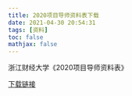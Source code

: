 ```yaml
---
title: 2020项目导师资料表下载
date: 2021-04-30 20:54:31
tags: [资料]
toc: false
mathjax: false
---
```


浙江财经大学《2020项目导师资料表》

[下载链接](/xls/2020年项目导师资料表.xls)

